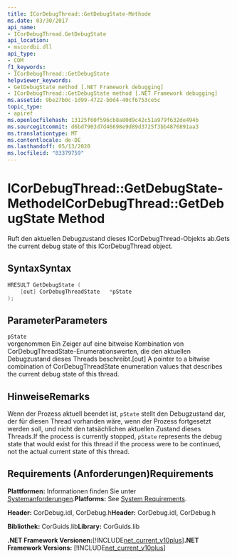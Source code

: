 ```yaml
---
title: ICorDebugThread::GetDebugState-Methode
ms.date: 03/30/2017
api_name:
- ICorDebugThread.GetDebugState
api_location:
- mscordbi.dll
api_type:
- COM
f1_keywords:
- ICorDebugThread::GetDebugState
helpviewer_keywords:
- GetDebugState method [.NET Framework debugging]
- ICorDebugThread::GetDebugState method [.NET Framework debugging]
ms.assetid: 9be27b0c-1d99-4722-b0d4-40cf6753ce5c
topic_type:
- apiref
ms.openlocfilehash: 13125f60f596cb8a80d9c42c51a979f632de494b
ms.sourcegitcommit: d6bd7903d7d46698e9d89d3725f3bb4876891aa3
ms.translationtype: MT
ms.contentlocale: de-DE
ms.lasthandoff: 05/13/2020
ms.locfileid: "83379759"
---
```

# <a name="icordebugthreadgetdebugstate-method"></a><span data-ttu-id="9ebce-102">ICorDebugThread::GetDebugState-Methode</span><span class="sxs-lookup"><span data-stu-id="9ebce-102">ICorDebugThread::GetDebugState Method</span></span>
<span data-ttu-id="9ebce-103">Ruft den aktuellen Debugzustand dieses ICorDebugThread-Objekts ab.</span><span class="sxs-lookup"><span data-stu-id="9ebce-103">Gets the current debug state of this ICorDebugThread object.</span></span>  
  
## <a name="syntax"></a><span data-ttu-id="9ebce-104">Syntax</span><span class="sxs-lookup"><span data-stu-id="9ebce-104">Syntax</span></span>  
  
```cpp  
HRESULT GetDebugState (  
    [out] CorDebugThreadState   *pState  
);  
```  
  
## <a name="parameters"></a><span data-ttu-id="9ebce-105">Parameter</span><span class="sxs-lookup"><span data-stu-id="9ebce-105">Parameters</span></span>  
 `pState`  
 <span data-ttu-id="9ebce-106">vorgenommen Ein Zeiger auf eine bitweise Kombination von CorDebugThreadState-Enumerationswerten, die den aktuellen Debugzustand dieses Threads beschreibt.</span><span class="sxs-lookup"><span data-stu-id="9ebce-106">[out] A pointer to a bitwise combination of CorDebugThreadState enumeration values that describes the current debug state of this thread.</span></span>  
  
## <a name="remarks"></a><span data-ttu-id="9ebce-107">Hinweise</span><span class="sxs-lookup"><span data-stu-id="9ebce-107">Remarks</span></span>  
 <span data-ttu-id="9ebce-108">Wenn der Prozess aktuell beendet ist, `pState` stellt den Debugzustand dar, der für diesen Thread vorhanden wäre, wenn der Prozess fortgesetzt werden soll, und nicht den tatsächlichen aktuellen Zustand dieses Threads.</span><span class="sxs-lookup"><span data-stu-id="9ebce-108">If the process is currently stopped, `pState` represents the debug state that would exist for this thread if the process were to be continued, not the actual current state of this thread.</span></span>  
  
## <a name="requirements"></a><span data-ttu-id="9ebce-109">Requirements (Anforderungen)</span><span class="sxs-lookup"><span data-stu-id="9ebce-109">Requirements</span></span>  
 <span data-ttu-id="9ebce-110">**Plattformen:** Informationen finden Sie unter [Systemanforderungen](../../get-started/system-requirements.md).</span><span class="sxs-lookup"><span data-stu-id="9ebce-110">**Platforms:** See [System Requirements](../../get-started/system-requirements.md).</span></span>  
  
 <span data-ttu-id="9ebce-111">**Header:** CorDebug.idl, CorDebug.h</span><span class="sxs-lookup"><span data-stu-id="9ebce-111">**Header:** CorDebug.idl, CorDebug.h</span></span>  
  
 <span data-ttu-id="9ebce-112">**Bibliothek:** CorGuids.lib</span><span class="sxs-lookup"><span data-stu-id="9ebce-112">**Library:** CorGuids.lib</span></span>  
  
 <span data-ttu-id="9ebce-113">**.NET Framework Versionen:**[!INCLUDE[net_current_v10plus](../../../../includes/net-current-v10plus-md.md)]</span><span class="sxs-lookup"><span data-stu-id="9ebce-113">**.NET Framework Versions:** [!INCLUDE[net_current_v10plus](../../../../includes/net-current-v10plus-md.md)]</span></span>
